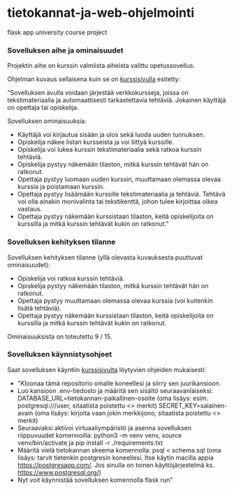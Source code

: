 # tietokannat-ja-web-ohjelmointi

flask app university course project

### Sovelluksen aihe ja ominaisuudet

Projektin aihe on kurssin valmiista aiheista valittu opetussovellus.

Ohjelman kuvaus sellaisena kuin se on [kurssisivulla](https://hy-tsoha.github.io/materiaali/aiheen_valinta/) esitetty:

"Sovelluksen avulla voidaan järjestää verkkokursseja, joissa on tekstimateriaalia ja automaattisesti tarkastettavia tehtäviä. Jokainen käyttäjä on opettaja tai opiskelija.

Sovelluksen ominaisuuksia:

- Käyttäjä voi kirjautua sisään ja ulos sekä luoda uuden tunnuksen.
- Opiskelija näkee listan kursseista ja voi liittyä kurssille.
- Opiskelija voi lukea kurssin tekstimateriaalia sekä ratkoa kurssin tehtäviä.
- Opiskelija pystyy näkemään tilaston, mitkä kurssin tehtävät hän on ratkonut.
- Opettaja pystyy luomaan uuden kurssin, muuttamaan olemassa olevaa kurssia ja poistamaan kurssin.
- Opettaja pystyy lisäämään kurssille tekstimateriaalia ja tehtäviä. Tehtävä voi olla ainakin monivalinta tai tekstikenttä, johon tulee kirjoittaa oikea vastaus.
- Opettaja pystyy näkemään kurssistaan tilaston, keitä opiskelijoita on kurssilla ja mitkä kurssin tehtävät kukin on ratkonut."

### Sovelluksen kehityksen tilanne

Sovelluksen kehityksen tilanne (yllä olevasta kuvauksesta puuttuvat ominaisuudet):

- Opiskelija voi ratkoa kurssin tehtäviä.
- Opiskelija pystyy näkemään tilaston, mitkä kurssin tehtävät hän on ratkonut.
- Opettaja pystyy muuttamaan olemassa olevaa kurssia (voi kuitenkin lisätä tehtäviä).
- Opettaja pystyy näkemään kurssistaan tilaston, keitä opiskelijoita on kurssilla ja mitkä kurssin tehtävät kukin on ratkonut.

Ominaisuuksista on toteutettu 9 / 15.

### Sovelluksen käynnistysohjeet

Saat sovelluksen käyntiin [kurssisivulta](https://hy-tsoha.github.io/materiaali/aikataulu/) löytyvien ohjeiden mukaisesti:

- "Kloonaa tämä repositorio omalle koneellesi ja siirry sen juurikansioon.
- Luo kansioon .env-tiedosto ja määritä sen sisältö seuraavanlaiseksi:
  DATABASE_URL=tietokannan-paikallinen-osoite (oma lisäys: esim. postgresql:///user, sitaatista poistettu <> merkit)
  SECRET_KEY=salainen-avain (oma lisäys: kirjoita vaan jokin merkkijono, sitaatista poistettu <> merkit)
- Seuraavaksi aktivoi virtuaaliympäristö ja asenna sovelluksen riippuvuudet komennoilla: python3 -m venv venv, source venv/bin/activate ja pip install -r ./requirements.txt
- Määritä vielä tietokannan skeema komennolla:
  psql < schema.sql (oma lisäys: tarvit tietenkin postgresin koneellesi. Itse käytin macilla appia https://postgresapp.com/. Jos sinulla on toinen käyttöjärjestelmä ks. https://www.postgresql.org/)
- Nyt voit käynnistää sovelluksen komennolla flask run"
